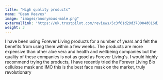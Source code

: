 ```yaml
---
title: "High quality products"
name: "Dean Reeves"
image: "images/anonymous-male.png"
externallink: "https://uk.trustpilot.com/reviews/5c3f61d29d378004d016d2de"
weight: 3
---
```

I have been using Forever Living products for a number of years and felt the
benefits from using them within a few weeks. The products are more expensive
than other aloe vera and health and wellbeing companies but the quality of these
companies is not as good as Forever Living's. I would highly recommend trying
the products, I have recently tried the Forever Living Bio cellulose mask and
IMO this is the best face mask on the market, truly revolutionary
